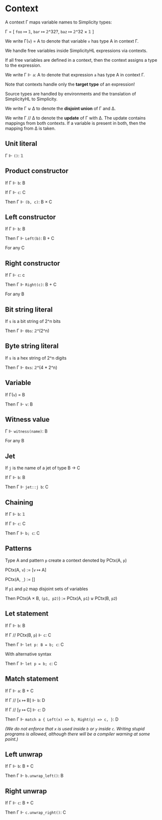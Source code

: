 # Context

A context Γ maps variable names to Simplicity types:

Γ = [ `foo` ↦ 𝟙, `bar` ↦ 𝟚^32?, `baz` ↦ 𝟚^32 × 𝟙 ]

We write Γ(`v`) = A to denote that variable `v` has type A in context Γ.

We handle free variables inside SimplicityHL expressions via contexts.

If all free variables are defined in a context, then the context assigns a type to the expression.

We write Γ ⊩ `a`: A to denote that expression `a` has type A in context Γ.

Note that contexts handle only the **target type** of an expression!

Source types are handled by environments and the translation of SimplicityHL to Simplicity.

We write Γ ⊎ Δ to denote the **disjoint union** of Γ and Δ.

We write Γ // Δ to denote the **update** of Γ with Δ. The update contains mappings from both contexts. If a variable is present in both, then the mapping from Δ is taken.

## Unit literal

Γ ⊩ `()`: 𝟙

## Product constructor

If Γ ⊩ `b`: B

If Γ ⊩ `c`: C

Then Γ ⊩ `(b, c)`: B × C

## Left constructor

If Γ ⊩ `b`: B

Then Γ ⊩ `Left(b)`: B + C

For any C

## Right constructor

If Γ ⊩ `c`: c

Then Γ ⊩ `Right(c)`: B + C

For any B

## Bit string literal

If `s` is a bit string of 2^n bits

Then Γ ⊩ `0bs`: 𝟚^(2^n)

## Byte string literal

If `s` is a hex string of 2^n digits

Then Γ ⊩ `0xs`: 𝟚^(4 * 2^n)

## Variable

If Γ(`v`) = B

Then Γ ⊩ `v`: B

## Witness value

Γ ⊩ `witness(name)`: B

For any B

## Jet

If `j` is the name of a jet of type B → C

If Γ ⊩ `b`: B

Then Γ ⊩ `jet::j b`: C

## Chaining

If Γ ⊩ `b`: 𝟙

If Γ ⊩ `c`: C

Then Γ ⊩ `b; c`: C

## Patterns

Type A and pattern `p` create a context denoted by PCtx(A, `p`)

PCtx(A, `v`) := [`v` ↦ A]

PCtx(A, `_`) := []

If `p1` and `p2` map disjoint sets of variables

Then PCtx(A × B, `(p1, p2)`) := PCtx(A, `p1`) ⊎ PCtx(B, `p2`)

## Let statement

If Γ ⊩ `b`: B

If Γ // PCtx(B, `p`) ⊩ `c`: C

Then Γ ⊩ `let p: B = b; c`: C

With alternative syntax

Then Γ ⊩ `let p = b; c`: C

## Match statement

If Γ ⊩ `a`: B + C

If Γ // [`x` ↦ B] ⊩ `b`: D

If Γ // [`y` ↦ C] ⊩ `c`: D

Then Γ ⊩ `match a { Left(x) => b, Right(y) => c, }`: D

_(We do not enforce that `x` is used inside `b` or `y` inside `c`. Writing stupid programs is allowed, although there will be a compiler warning at some point.)_

## Left unwrap

If Γ ⊩ `b`: B + C

Then Γ ⊩ `b.unwrap_left()`: B

## Right unwrap

If Γ ⊩ `c`: B + C

Then Γ ⊩ `c.unwrap_right()`: C

